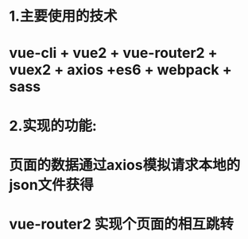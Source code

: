 <h1> 1.主要使用的技术</h1>

# vue-cli + vue2 + vue-router2 + vuex2 + axios +es6 + webpack + sass

<h1>2.实现的功能:</h1>

# 页面的数据通过axios模拟请求本地的json文件获得

# vue-router2 实现个页面的相互跳转